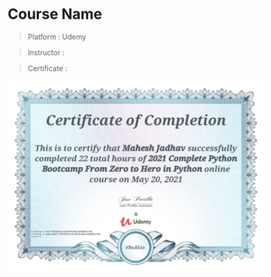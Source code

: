 # Course Name
>Platform : Udemy

>Instructor : 

>Certificate : 

<a href="https://udemy-certificate.s3.amazonaws.com/image/UC-71621593-ba1d-43e9-a68c-d2a86fcc73af.jpg" ><img src="./Certificates/Udemy/2021CompletePythonBootcamp.jpg" target="_blank" alt="Python Bootcamp"></a>
